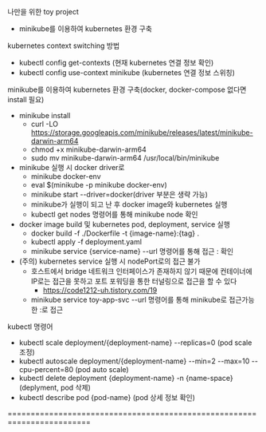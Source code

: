 나만을 위한 toy project

* minikube를 이용하여 kubernetes 환경 구축

kubernetes context switching 방법
- kubectl config get-contexts (현재 kubernetes 연결 정보 확인)
- kubectl config use-context minikube (kubernetes 연결 정보 스위칭)

minikube를 이용하여 kubernetes 환경 구축(docker, docker-compose 없다면 install 필요)
 - minikube install
   - curl -LO https://storage.googleapis.com/minikube/releases/latest/minikube-darwin-arm64
   - chmod +x minikube-darwin-arm64
   - sudo mv minikube-darwin-arm64 /usr/local/bin/minikube
 - minikube 실행 시 docker driver로 
   - minikube docker-env
   - eval $(minikube -p minikube docker-env)
   - minikube start --driver=docker(driver 부분은 생략 가능)
   - minikube가 실행이 되고 난 후 docker image와 kubernetes 실행
   - kubectl get nodes 명령어를 통해 minikube node 확인
 - docker image build 및 kubernetes pod, deployment, service 실행
   - docker build -f ./Dockerfile -t {image-name}:{tag} .
   - kubectl apply -f deployment.yaml
   - minikube service {service-name} --url 명령어를 통해 접근 <ip>:<port> 확인
 - (주의) kubernetes service 실행 시 nodePort로의 접근 불가
   - 호스트에서 bridge 네트워크 인터페이스가 존재하지 않기 때문에 컨테이너에 IP로는 접근을 못하고 포트 포워딩을 통한 터널링으로 접근을 할 수 있다
     - https://code1212-uh.tistory.com/19
   - minikube service toy-app-svc --url 명령어를 통해 minikube로 접근가능한 <ip>:<port>로 접근


kubectl 명령어
- kubectl scale deployment/{deployment-name} --replicas=0 (pod scale 조정)
- kubectl autoscale deployment/{deployment-name} --min=2 --max=10 --cpu-percent=80 (pod auto scale)
- kubectl delete deployment {deployment-name} -n {name-space} (deplyment, pod 삭제)
- kubectl describe pod {pod-name} (pod 상세 정보 확인)

========================================================================
